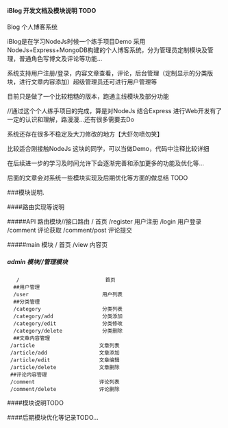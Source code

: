 
#### iBlog 开发文档及模块说明 TODO

Blog 个人博客系统

iBlog是在学习NodeJs时候一个练手项目Demo
采用NodeJs+Express+MongoDB构建的个人博客系统，分为管理员定制模块及管理，普通角色写博文及评论等功能...

系统支持用户注册/登录，内容文章查看，评论，后台管理（定制显示的分类版块，进行文章内容添加）超级管理员还可进行用户管理等

目前只是做了一个比较粗糙的版本，跑通主线模块及部分功能

//通过这个个人练手项目的完成，算是对NodeJs 结合Express 进行Web开发有了一定的认识和理解，路漫漫...还有很多需要去Do 

系统还存在很多不稳定及大刀修改的地方【大虾勿喷勿笑】

比较适合刚接触NodeJs 这块的同学，可以当做Demo，代码中注释比较详细

在后续进一步的学习及时间允许下会逐渐完善和添加更多的功能及优化等...

后面的文章会对系统一些模块实现及后期优化等方面的做总结 TODO

###模块说明.

####路由实现等说明

#####API 路由模块//接口路由
	 / 				首页
  	 /register    用户注册
 	 /login      用户登录
 	 /comment    评论获取
	 /comment/post  评论提交
	 
	 
#####main 模块
	/                首页
 	/view            内容页


##### admin 模块//管理模块
	   /                            首页
	  ##用户管理
	  /user                        用户列表
	  ##分类管理
 	  /category                    分类列表
 	  /category/add                分类添加
 	  /category/edit               分类修改
 	  /category/delete             分类删除
 	  ##文章内容管理
     /article                     文章列表
     /article/add                 文章添加
     /article/edit                文章编辑
     /article/delete              文章删除
     ##评论内容管理
     /comment                     评论列表
     /comment/delete              评论删除
     
     
     
  ####模块说明TODO
  
  
  ####后期模块优化等记录TODO...


